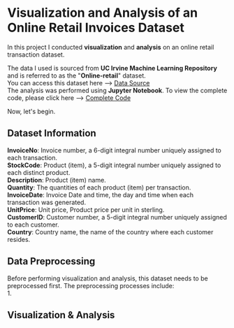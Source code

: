 # Visualization and Analysis of an Online Retail Invoices Dataset
In this project I conducted **visualization** and **analysis** on an online retail transaction dataset. 

The data I used is sourced from **UC Irvine Machine Learning Repository** and is referred to as the "**Online-retail**" dataset.  
You can access this dataset here --> <a href="https://archive.ics.uci.edu/dataset/352/online+retail" target="_blank">Data Source</a>  
The analysis was performed using **Jupyter Notebook**. To view the complete code, please click here --> <a href="https://github.com/geraldsimanullang/Online-Retail-Invoices-Visualization-Analysis/blob/main/Online%20Retail%20Invoices%20Analysis.ipynb" target="_blank">Complete Code</a>




Now, let's begin.

## Dataset Information
**InvoiceNo**: Invoice number, a 6-digit integral number uniquely assigned to each transaction.  
**StockCode**: Product (item), a 5-digit integral number uniquely assigned to each distinct product.  
**Description**: Product (item) name.  
**Quantity**: The quantities of each product (item) per transaction.  
**InvoiceDate**: Invoice Date and time, the day and time when each transaction was generated.  
**UnitPrice**: Unit price, Product price per unit in sterling.  
**CustomerID**: Customer number, a 5-digit integral number uniquely assigned to each customer.  
**Country**: Country name, the name of the country where each customer resides. 

## Data Preprocessing
Before performing visualization and analysis, this dataset needs to be preprocessed first. The preprocessing processes include:  
1. 

## Visualization & Analysis
